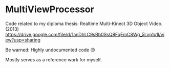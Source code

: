 # MultiViewProcessor

Code related to my diploma thesis: Realtime Multi-Kinect 3D Object Video. (2013)
https://drive.google.com/file/d/1anDhLC9sBb0SsQ8FqEmC8Wg_5Lvp1o1l/view?usp=sharing

Be warned: Highly undocumented code :blush:

Mostly serves as a reference work for myself.
